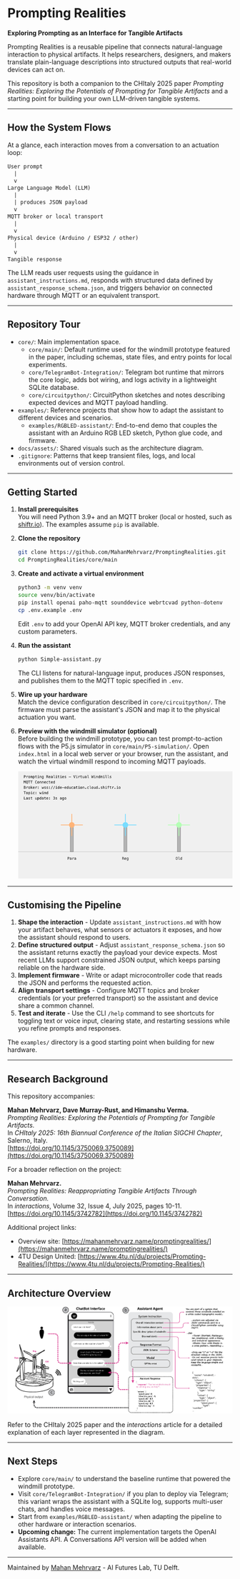 # Prompting Realities
**Exploring Prompting as an Interface for Tangible Artifacts**

Prompting Realities is a reusable pipeline that connects natural-language interaction to physical artifacts. It helps researchers, designers, and makers translate plain-language descriptions into structured outputs that real-world devices can act on.

This repository is both a companion to the CHItaly 2025 paper *Prompting Realities: Exploring the Potentials of Prompting for Tangible Artifacts* and a starting point for building your own LLM-driven tangible systems.

---

## How the System Flows

At a glance, each interaction moves from a conversation to an actuation loop:

```
User prompt
  |
  v
Large Language Model (LLM)
  |
  | produces JSON payload
  v
MQTT broker or local transport
  |
  v
Physical device (Arduino / ESP32 / other)
  |
  v
Tangible response
```

The LLM reads user requests using the guidance in `assistant_instructions.md`, responds with structured data defined by `assistant_response_schema.json`, and triggers behavior on connected hardware through MQTT or an equivalent transport.

---

## Repository Tour

- `core/`: Main implementation space.
  - `core/main/`: Default runtime used for the windmill prototype featured in the paper, including schemas, state files, and entry points for local experiments.
  - `core/TelegramBot-Integration/`: Telegram bot runtime that mirrors the core logic, adds bot wiring, and logs activity in a lightweight SQLite database.
  - `core/circuitpython/`: CircuitPython sketches and notes describing expected devices and MQTT payload handling.
- `examples/`: Reference projects that show how to adapt the assistant to different devices and scenarios.
  - `examples/RGBLED-assistant/`: End-to-end demo that couples the assistant with an Arduino RGB LED sketch, Python glue code, and firmware.
- `docs/assets/`: Shared visuals such as the architecture diagram.
- `.gitignore`: Patterns that keep transient files, logs, and local environments out of version control.

---

## Getting Started

1. **Install prerequisites**  
   You will need Python 3.9+ and an MQTT broker (local or hosted, such as [shiftr.io](https://shiftr.io/)). The examples assume `pip` is available.

2. **Clone the repository**
   ```bash
   git clone https://github.com/MahanMehrvarz/PromptingRealities.git
   cd PromptingRealities/core/main
   ```

3. **Create and activate a virtual environment**
   ```bash
   python3 -m venv venv
   source venv/bin/activate
   pip install openai paho-mqtt sounddevice webrtcvad python-dotenv
   cp .env.example .env
   ```
   Edit `.env` to add your OpenAI API key, MQTT broker credentials, and any custom parameters.

4. **Run the assistant**
   ```bash
   python Simple-assistant.py
   ```
   The CLI listens for natural-language input, produces JSON responses, and publishes them to the MQTT topic specified in `.env`.

5. **Wire up your hardware**  
   Match the device configuration described in `core/circuitpython/`. The firmware must parse the assistant's JSON and map it to the physical actuation you want.

6. **Preview with the windmill simulator (optional)**  
   Before building the windmill prototype, you can test prompt-to-action flows with the P5.js simulator in `core/main/P5-simulation/`. Open `index.html` in a local web server or your browser, run the assistant, and watch the virtual windmill respond to incoming MQTT payloads.

   ![Windmill simulator showing P5.js preview of the windmill prototype](docs/assets/windmill-simulation.png)

---

## Customising the Pipeline

1. **Shape the interaction** - Update `assistant_instructions.md` with how your artifact behaves, what sensors or actuators it exposes, and how the assistant should respond to users.
2. **Define structured output** - Adjust `assistant_response_schema.json` so the assistant returns exactly the payload your device expects. Most recent LLMs support constrained JSON output, which keeps parsing reliable on the hardware side.
3. **Implement firmware** - Write or adapt microcontroller code that reads the JSON and performs the requested action.
4. **Align transport settings** - Configure MQTT topics and broker credentials (or your preferred transport) so the assistant and device share a common channel.
5. **Test and iterate** - Use the CLI `/help` command to see shortcuts for toggling text or voice input, clearing state, and restarting sessions while you refine prompts and responses.

The `examples/` directory is a good starting point when building for new hardware.

---

## Research Background

This repository accompanies:

**Mahan Mehrvarz, Dave Murray-Rust, and Himanshu Verma.**  
*Prompting Realities: Exploring the Potentials of Prompting for Tangible Artifacts.*  
In *CHItaly 2025: 16th Biannual Conference of the Italian SIGCHI Chapter*, Salerno, Italy.  
[https://doi.org/10.1145/3750069.3750089](https://doi.org/10.1145/3750069.3750089)

For a broader reflection on the project:

**Mahan Mehrvarz.**  
*Prompting Realities: Reappropriating Tangible Artifacts Through Conversation.*  
In *interactions*, Volume 32, Issue 4, July 2025, pages 10-11.  
[https://doi.org/10.1145/3742782](https://doi.org/10.1145/3742782)

Additional project links:

- Overview site: [https://mahanmehrvarz.name/promptingrealities/](https://mahanmehrvarz.name/promptingrealities/)
- 4TU Design United: [https://www.4tu.nl/du/projects/Prompting-Realities/](https://www.4tu.nl/du/projects/Prompting-Realities/)

---

## Architecture Overview

![Prompting Realities architecture diagram](docs/assets/Architecture-DIS.jpg "LLM-to-hardware pipeline showing prompt -> structured response -> MQTT -> device")

Refer to the CHItaly 2025 paper and the *interactions* article for a detailed explanation of each layer represented in the diagram.

---

## Next Steps

- Explore `core/main/` to understand the baseline runtime that powered the windmill prototype.
- Visit `core/TelegramBot-Integration/` if you plan to deploy via Telegram; this variant wraps the assistant with a SQLite log, supports multi-user chats, and handles voice messages.
- Start from `examples/RGBLED-assistant/` when adapting the pipeline to other hardware or interaction scenarios.
- **Upcoming change:** The current implementation targets the OpenAI Assistants API. A Conversations API version will be added when available.

---

Maintained by [Mahan Mehrvarz](https://MahanMehrvarz.name) - AI Futures Lab, TU Delft.
